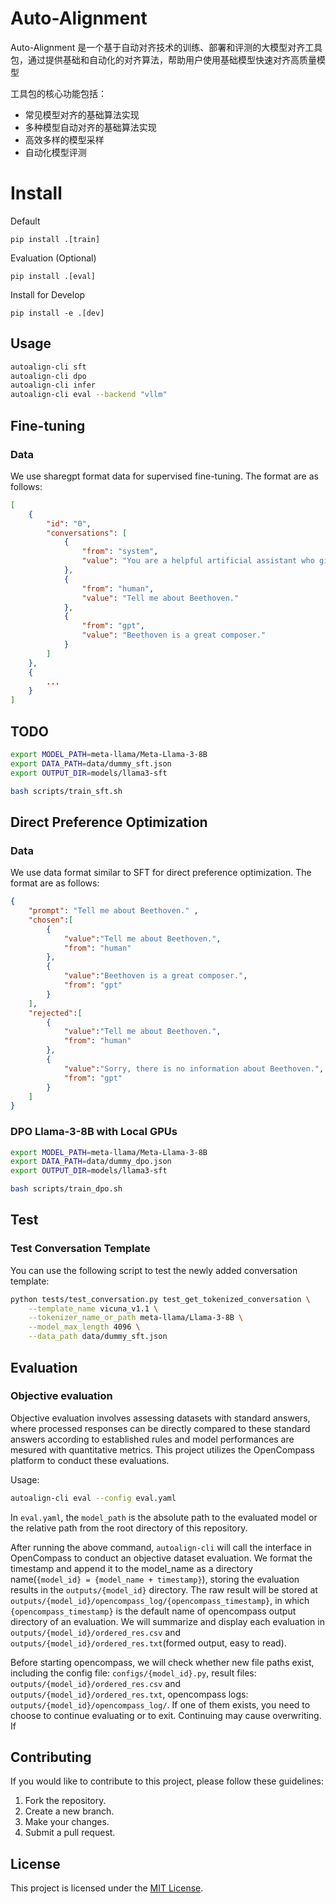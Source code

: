 # Auto-Alignment

Auto-Alignment 是一个基于自动对齐技术的训练、部署和评测的大模型对齐工具包，通过提供基础和自动化的对齐算法，帮助用户使用基础模型快速对齐高质量模型

工具包的核心功能包括：
- 常见模型对齐的基础算法实现
- 多种模型自动对齐的基础算法实现
- 高效多样的模型采样
- 自动化模型评测

# Install

Default

```
pip install .[train]
```

Evaluation (Optional)

```
pip install .[eval]
```

Install for Develop

```
pip install -e .[dev]
```


## Usage

``` bash
autoalign-cli sft
autoalign-cli dpo
autoalign-cli infer
autoalign-cli eval --backend "vllm"
```

## Fine-tuning
### Data

We use sharegpt format data for supervised fine-tuning. The format are as follows:
```json
[
    {
        "id": "0",
        "conversations": [
            {
                "from": "system",
                "value": "You are a helpful artificial assistant who gives friendly responses."
            },
            {
                "from": "human",
                "value": "Tell me about Beethoven."
            },
            {
                "from": "gpt",
                "value": "Beethoven is a great composer."
            }
        ]
    },
    {
        ...
    }
]
```

## TODO

```bash
export MODEL_PATH=meta-llama/Meta-Llama-3-8B
export DATA_PATH=data/dummy_sft.json
export OUTPUT_DIR=models/llama3-sft

bash scripts/train_sft.sh
```

## Direct Preference Optimization
### Data

We use data format similar to SFT for direct preference optimization. The format are as follows:
```json
{
    "prompt": "Tell me about Beethoven." ,
    "chosen":[
        {
            "value":"Tell me about Beethoven.",
            "from": "human"
        },
        {
            "value":"Beethoven is a great composer.",
            "from": "gpt"
        }
    ],
    "rejected":[
        {
            "value":"Tell me about Beethoven.",
            "from": "human"
        },
        {
            "value":"Sorry, there is no information about Beethoven.",
            "from": "gpt"
        }
    ]
}
```


### DPO Llama-3-8B with Local GPUs

```bash
export MODEL_PATH=meta-llama/Meta-Llama-3-8B
export DATA_PATH=data/dummy_dpo.json
export OUTPUT_DIR=models/llama3-sft

bash scripts/train_dpo.sh
```


## Test

### Test Conversation Template

You can use the following script to test the newly added conversation template:

```bash
python tests/test_conversation.py test_get_tokenized_conversation \
    --template_name vicuna_v1.1 \
    --tokenizer_name_or_path meta-llama/Llama-3-8B \
    --model_max_length 4096 \
    --data_path data/dummy_sft.json
```
## Evaluation
### Objective evaluation
Objective evaluation involves assessing datasets with standard answers, where processed responses can be directly compared to these standard answers according to established rules and model performances are mesured with quantitative metrics. This project utilizes the OpenCompass platform to conduct these evaluations.

Usage:
``` bash
autoalign-cli eval --config eval.yaml
```
In `eval.yaml`, the `model_path` is the absolute path to the evaluated model or the relative path from the root directory of this repository.

After running the above command, `autoalign-cli` will call the interface in OpenCompass to conduct an objective dataset evaluation. We format the timestamp and append it to the model_name as a directory name(`{model_id} = {model_name + timestamp}`), storing the evaluation results in the `outputs/{model_id}` directory. The raw result will be stored at `outputs/{model_id}/opencompass_log/{opencompass_timestamp}`, in which `{opencompass_timestamp}` is the default name of opencompass output directory of an evaluation. We will summarize and display each evaluation in `outputs/{model_id}/ordered_res.csv` and `outputs/{model_id}/ordered_res.txt`(formed output, easy to read).

Before starting opencompass, we will check whether new file paths exist, including the config file: `configs/{model_id}.py`, result files: `outputs/{model_id}/ordered_res.csv` and  `outputs/{model_id}/ordered_res.txt`, opencompass logs: `outputs/{model_id}/opencompass_log/`. If one of them exists, you need to choose to continue evaluating or to exit. Continuing may cause overwriting.
If


## Contributing

If you would like to contribute to this project, please follow these guidelines:

1. Fork the repository.
2. Create a new branch.
3. Make your changes.
4. Submit a pull request.

## License

This project is licensed under the [MIT License](LICENSE).
